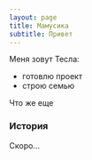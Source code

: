 ```yaml
---
layout: page
title: Мамусика
subtitle: Привет
---
```


Меня зовут Тесла:

- готовлю проект
- строю семью

Что же еще

### История

Скоро...
